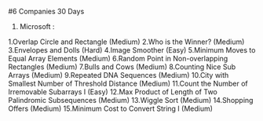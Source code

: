 #6 Companies 30 Days

1. Microsoft :
   
1.Overlap Circle and Rectangle (Medium)
2.Who is the Winner? (Medium)
3.Envelopes and Dolls (Hard)
4.Image Smoother (Easy)
5.Minimum Moves to Equal Array Elements (Medium)
6.Random Point in Non-overlapping Rectangles (Medium)
7.Bulls and Cows (Medium)
8.Counting Nice Sub Arrays (Medium)
9.Repeated DNA Sequences (Medium)
10.City with Smallest Number of Threshold Distance (Medium)
11.Count the Number of Irremovable Subarrays I (Easy)
12.Max Product of Length of Two Palindromic Subsequences (Medium)
13.Wiggle Sort (Medium)
14.Shopping Offers (Medium)
15.Minimum Cost to Convert String I (Medium)





